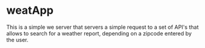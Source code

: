 # weatApp
This is a simple we server that servers a simple request to a set of API's that 
allows to search for a weather report, depending on a zipcode entered by the user.

